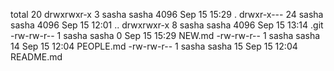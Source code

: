 total 20
drwxrwxr-x  3 sasha sasha 4096 Sep 15 15:29 .
drwxr-x--- 24 sasha sasha 4096 Sep 15 12:01 ..
drwxrwxr-x  8 sasha sasha 4096 Sep 15 13:14 .git
-rw-rw-r--  1 sasha sasha    0 Sep 15 15:29 NEW.md
-rw-rw-r--  1 sasha sasha   14 Sep 15 12:04 PEOPLE.md
-rw-rw-r--  1 sasha sasha   15 Sep 15 12:04 README.md
